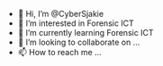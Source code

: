 - 👋 Hi, I’m @CyberSjakie
- 👀 I’m interested in Forensic ICT
- 🌱 I’m currently learning Forensic ICT
- 💞️ I’m looking to collaborate on ...
- 📫 How to reach me ...

<!---
CyberSjakie/CyberSjakie is a ✨ special ✨ repository because its `README.md` (this file) appears on your GitHub profile.
You can click the Preview link to take a look at your changes.
--->
